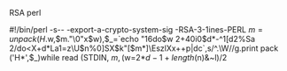 RSA perl

#!/bin/perl -s-- -export-a-crypto-system-sig -RSA-3-1ines-PERL
$m=unpack(H.$w,$m."\0"x$w),$_=`echo "16do$w 2+40i0$d*-^1[d2%Sa
2/do<X+d*La1=z\U$n%0]SX$k"[$m*]\EszlXx++p|dc`,s/^.\W//g.print
pack ('H*',$_)while read (STDIN, $m,($w=2*$d-1+length($n)&~l)/2


